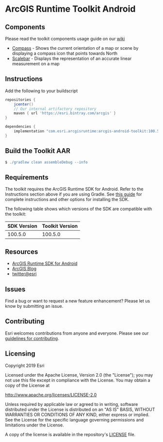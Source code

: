 # ArcGIS Runtime Toolkit Android

## Components
Please read the toolkit components usage guide on our [wiki](../../wiki)

- [Compass](../../wiki/Compass) -  Shows the current orientation of a map or scene by displaying a compass icon that points towards North
- [Scalebar](../../wiki/Scalebar) - Displays the representation of an accurate linear measurement on a map

## Instructions
Add the following to your buildscript

```groovy
repositories {
    jcenter()
    // Our internal artifactory repository
    maven { url 'https://esri.bintray.com/arcgis' }
}

dependencies {
    implementation "com.esri.arcgisruntime:arcgis-android-toolkit:100.5.0"
}
```

## Build the Toolkit AAR

```groovy
$ ./gradlew clean assembleDebug --info
```

## Requirements

The toolkit requires the ArcGIS Runtime SDK for Android. Refer to the Instructions section above if you are using Gradle.
See [this guide](https://developers.arcgis.com/android/latest/guide/install-and-set-up.htm) for complete instructions and
other options for installing the SDK.

The following table shows which versions of the SDK are compatible with the toolkit:

|  SDK Version  |  Toolkit Version  |
| --- | --- |
| 100.5.0 | 100.5.0 |

## Resources

* [ArcGIS Runtime SDK for Android](https://developers.arcgis.com/android/)
* [ArcGIS Blog](http://blogs.esri.com/esri/arcgis/)
* [twitter@esri](http://twitter.com/esri)

## Issues
Find a bug or want to request a new feature enhancement?  Please let us know by submitting an issue.

## Contributing

Esri welcomes contributions from anyone and everyone. Please see our [guidelines for contributing](https://github.com/esri/contributing).

## Licensing
Copyright 2019 Esri

Licensed under the Apache License, Version 2.0 (the "License"); you may not use this file except in compliance with the License. You may obtain a copy of the License at

http://www.apache.org/licenses/LICENSE-2.0

Unless required by applicable law or agreed to in writing, software distributed under the License is distributed on an "AS IS" BASIS, WITHOUT WARRANTIES OR CONDITIONS OF ANY KIND, either express or implied. See the License for the specific language governing permissions and limitations under the License.

A copy of the license is available in the repository's [LICENSE](LICENSE) file.
